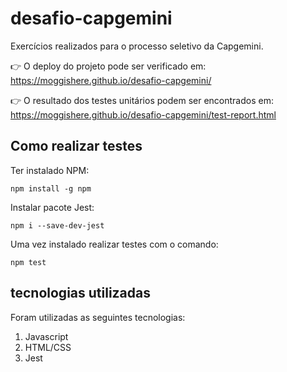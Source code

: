 # desafio-capgemini

Exercícios realizados para o processo seletivo da Capgemini.  

👉 O deploy do projeto pode ser verificado em:   
https://moggishere.github.io/desafio-capgemini/

👉 O resultado dos testes unitários podem ser encontrados em:    
https://moggishere.github.io/desafio-capgemini/test-report.html

## Como realizar testes

Ter instalado NPM:

    npm install -g npm

Instalar pacote Jest:

    npm i --save-dev-jest

Uma vez instalado realizar testes com o comando:

    npm test

## tecnologias utilizadas

Foram utilizadas as seguintes tecnologias:

1. Javascript
2. HTML/CSS
3. Jest